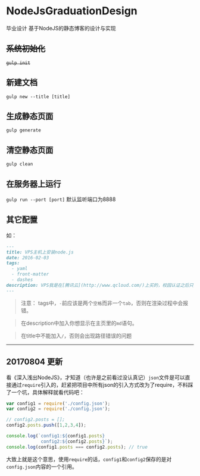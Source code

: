 # NodeJsGraduationDesign
毕业设计 基于NodeJS的静态博客的设计与实现

## ~~系统初始化~~
~~`gulp init`~~

## 新建文档
`gulp new --title [title]`

## 生成静态页面
`gulp generate`

## 清空静态页面
`gulp clean`

## 在服务器上运行
`gulp run --port [port]`
默认监听端口为8888


## 其它配置
如：
``` md
---
title: VPS主机上安装node.js
date: 2016-02-03
tags:
  - yaml
  - front-matter
  - dashes
description: VPS我是在[腾讯云](http://www.qcloud.com/)上买的，校园认证之后只要**￥1/月**，挺划算的。
---
```
> 注意： tags中，`-`前应该是两个`空格`而非一个`tab`，否则在渲染过程中会报错。

> 在description中加入你想显示在主页里的`md`语句。

> 在title中不能加入`/`，否则会出现路径错误的问题

---
## 20170804 更新
看《深入浅出NodeJS》，才知道（也许是之前看过没认真记）`json`文件是可以直接通过`require`引入的，赶紧把项目中所有json的引入方式改为了require，不料踩了一个坑，具体解释就看代码吧：

```javascript
var config1 = require('./config.json');
var config2 = require('./config.json');

// config2.posts = [];
config2.posts.push([1,2,3,4]);

console.log(`config1:${config1.posts} 
             config2:${config2.posts}`);
console.log(config1.posts === config2.posts); // true
```
大致上就是这个意思，使用`require`的话，`config1`和`config2`保存的是对`config.json`内容的一个引用。
